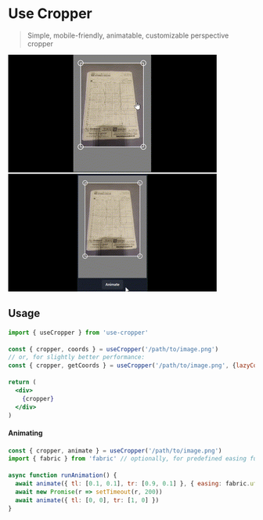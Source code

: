 # Use Cropper

> Simple, mobile-friendly, animatable, customizable perspective cropper

![Cropper in action](media/cropper.gif) ![Cropper animation](media/cropper-animation.gif)

## Usage

```jsx
import { useCropper } from 'use-cropper'

const { cropper, coords } = useCropper('/path/to/image.png')
// or, for slightly better performance:
const { cropper, getCoords } = useCropper('/path/to/image.png', {lazyCoords: true})

return (
  <div>
    {cropper}
  </div>
)
```

#### Animating
```jsx
const { cropper, animate } = useCropper('/path/to/image.png')
import { fabric } from 'fabric' // optionally, for predefined easing functions

async function runAnimation() {
  await animate({ tl: [0.1, 0.1], tr: [0.9, 0.1] }, { easing: fabric.util.ease.easeOutExpo })
  await new Promise(r => setTimeout(r, 200))
  await animate({ tl: [0, 0], tr: [1, 0] })
}
```
